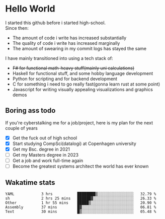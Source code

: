 # Hello World

I started this github before i started high-school.  
Since then:
- The amount of code i write has increased substantially
- The quality of code i write has increased marginally
- The amount of swearing in my commit logs has stayed the same

I have mainly transitioned into using a tech stack of:
- ~~F# for functional math-heavy stuff(mainly uni calculations)~~
- Haskell for functional stuff, and some hobby language development
- Python for scripting and for backend development
- C for something i need to go really fast(gonna learn rust at some point)
- Javascript for writing visually appealing visualizations and graphics demos

## Boring ass todo
If you're cyberstalking me for a job/project, here is my plan for the next couple of years
- [x] Get the fuck out of high school
- [x] Start studying CompSci(datalogi) at Copenhagen university
- [x] Get my Bsc. degree in 2021
- [ ] Get my Masters degree in 2023
- [ ] Get a job and work full-time again
- [ ] Become the greatest systems architect the world has ever known

## Wakatime stats
<!--START_SECTION:waka-->

```text
YAML            3 hrs           ████████▒░░░░░░░░░░░░░░░░   32.79 %
sh              2 hrs 25 mins   ██████▓░░░░░░░░░░░░░░░░░░   26.33 %
Other           1 hr 55 mins    █████▒░░░░░░░░░░░░░░░░░░░   20.90 %
Assembly        37 mins         █▓░░░░░░░░░░░░░░░░░░░░░░░   06.81 %
Text            30 mins         █▒░░░░░░░░░░░░░░░░░░░░░░░   05.48 %
```

<!--END_SECTION:waka-->
